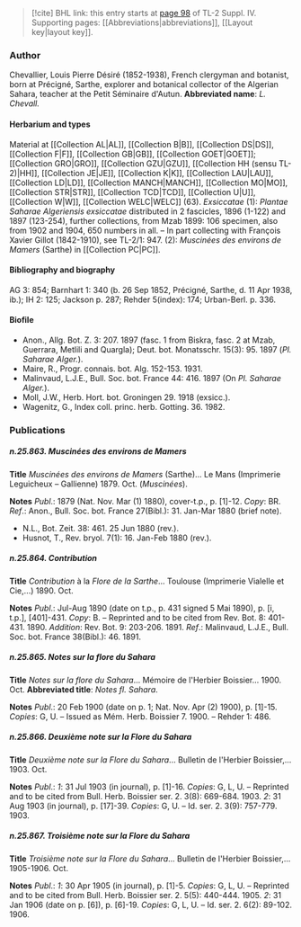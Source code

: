 > [!cite] BHL link: this entry starts at [page 98](https://www.biodiversitylibrary.org/page/33265775) of TL-2 Suppl. IV.
> Supporting pages: [[Abbreviations|abbreviations]], [[Layout key|layout key]].

### Author

Chevallier, Louis Pierre Désiré (1852-1938), French clergyman and botanist, born at Précigné, Sarthe, explorer and botanical collector of the Algerian Sahara, teacher at the Petit Séminaire d'Autun. 
**Abbreviated name**: *L. Chevall.*

#### Herbarium and types

Material at [[Collection AL|AL]], [[Collection B|B]], [[Collection DS|DS]], [[Collection F|F]], [[Collection GB|GB]], [[Collection GOET|GOET]]; [[Collection GRO|GRO]], [[Collection GZU|GZU]], [[Collection HH (sensu TL-2)|HH]], [[Collection JE|JE]], [[Collection K|K]], [[Collection LAU|LAU]], [[Collection LD|LD]], [[Collection MANCH|MANCH]], [[Collection MO|MO]], [[Collection STR|STR]], [[Collection TCD|TCD]], [[Collection U|U]], [[Collection W|W]], [[Collection WELC|WELC]] (63).
*Exsiccatae* (1): *Plantae Saharae Algeriensis exsiccatae* distributed in 2 fascicles, 1896 (1-122) and 1897 (123-254), further collections, from Mzab 1899: 106 specimen, also from 1902 and 1904, 650 numbers in all. – In part collecting with François Xavier Gillot (1842-1910), see TL-2/1: 947. (2): *Muscinées des environs de Mamers* (Sarthe) in [[Collection PC|PC]].

#### Bibliography and biography

AG 3: 854; Barnhart 1: 340 (b. 26 Sep 1852, Précigné, Sarthe, d. 11 Apr 1938, ib.); IH 2: 125; Jackson p. 287; Rehder 5(index): 174; Urban-Berl. p. 336.

#### Biofile

- Anon., Allg. Bot. Z. 3: 207. 1897 (fasc. 1 from Biskra, fasc. 2 at Mzab, Guerrara, Metlili and Quargla); Deut. bot. Monatsschr. 15(3): 95. 1897 (*Pl. Saharae Alger.*).
- Maire, R., Progr. connais. bot. Alg. 152-153. 1931.
- Malinvaud, L.J.E., Bull. Soc. bot. France 44: 416. 1897 (On *Pl. Saharae Alger.*).
- Moll, J.W., Herb. Hort. bot. Groningen 29. 1918 (exsicc.).
- Wagenitz, G., Index coll. princ. herb. Gotting. 36. 1982.

### Publications

##### n.25.863. Muscinées des environs de Mamers

**Title**
*Muscinées des environs de Mamers* (Sarthe)... Le Mans (Imprimerie Leguicheux – Gallienne) 1879. Oct. (*Muscinées*).

**Notes**
*Publ*.: 1879 (Nat. Nov. Mar (1) 1880), cover-t.p., p. \[1\]-12. *Copy*: BR.
*Ref*.: Anon., Bull. Soc. bot. France 27(Bibl.): 31. Jan-Mar 1880 (brief note).
- N.L., Bot. Zeit. 38: 461. 25 Jun 1880 (rev.).
- Husnot, T., Rev. bryol. 7(1): 16. Jan-Feb 1880 (rev.).

##### n.25.864. Contribution

**Title**
*Contribution* à la *Flore de la Sarthe*... Toulouse (Imprimerie Vialelle et Cie,...) 1890. Oct.

**Notes**
*Publ*.: Jul-Aug 1890 (date on t.p., p. 431 signed 5 Mai 1890), p. \[i, t.p.\], \[401\]-431. *Copy*: B. – Reprinted and to be cited from Rev. Bot. 8: 401-431. 1890.
*Addition*: Rev. Bot. 9: 203-206. 1891.
*Ref*.: Malinvaud, L.J.E., Bull. Soc. bot. France 38(Bibl.): 46. 1891.

##### n.25.865. Notes sur la flore du Sahara

**Title**
*Notes sur la flore du Sahara*... Mémoire de l'Herbier Boissier... 1900. Oct.
**Abbreviated title**: *Notes fl. Sahara*.

**Notes**
*Publ*.: 20 Feb 1900 (date on p. 1; Nat. Nov. Apr (2) 1900), p. \[1\]-15. *Copies*: G, U. – Issued as Mém. Herb. Boissier 7. 1900. – Rehder 1: 486.

##### n.25.866. Deuxième note sur la Flore du Sahara

**Title**
*Deuxième note sur la Flore du Sahara*... Bulletin de l'Herbier Boissier,... 1903. Oct.

**Notes**
*Publ*.: *1*: 31 Jul 1903 (in journal), p. \[1\]-16. *Copies*: G, L, U. – Reprinted and to be cited from Bull. Herb. Boissier ser. 2. 3(8): 669-684. 1903.
*2*: 31 Aug 1903 (in journal), p. \[17\]-39. *Copies*: G, U. – Id. ser. 2. 3(9): 757-779. 1903.

##### n.25.867. Troisième note sur la Flore du Sahara

**Title**
*Troisième note sur la Flore du Sahara*... Bulletin de l'Herbier Boissier,... 1905-1906. Oct.

**Notes**
*Publ*.: *1*: 30 Apr 1905 (in journal), p. \[1\]-5. *Copies*: G, L, U. – Reprinted and to be cited from Bull. Herb. Boissier ser. 2. 5(5): 440-444. 1905.
*2*: 31 Jan 1906 (date on p. \[6\]), p. \[6\]-19. *Copies*: G, L, U. – Id. ser. 2. 6(2): 89-102. 1906.

